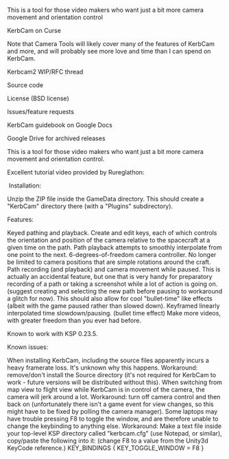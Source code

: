 ﻿This is a tool for those video ﻿makers who want just a bit more camera movement and orientation﻿ control﻿﻿

KerbCam on Curse

Note that Camera Tools will likely cover many of the features of KerbCam and more, and will probably see more love and time than I can spend on KerbCam.

Kerbcam2 WIP/RFC thread

Source code

License (BSD license)

Issues/feature requests

KerbCam guidebook on Google Docs

Google Drive for archived releases

This is a tool for those video ﻿makers who want just a bit more camera movement and orientation﻿ control﻿﻿.

Excellent tutorial video provided by Rureglathon:

﻿
Installation:

Unzip the ZIP file inside the GameData directory. This should create a "KerbCam" directory there (with a "Plugins" subdirectory).

Features:

Keyed pathing and playback. Create and edit keys, each of which controls the orientation and position of the camera relative to the spacecraft at a given time on the path. Path playback attempts to smoothly interpolate from one point to the next.
6-degrees-of-freedom camera controller. No longer be limited to camera positions that are simple rotations around the craft.
Path recording (and playback) and camera movement while paused. This is actually an accidental feature, but one that is very handy for preparatory recording of a path or taking a screenshot while a lot of action is going on. (suggest creating and selecting the new path before pausing to workaround a glitch for now). This should also allow for cool "bullet-time" like effects (albeit with the game paused rather than slowed down).
Keyframed linear﻿ly interpolated time slowdown/pausing. (bullet time effect)
Make more videos, with greater freedom than you ever had before.

Known to work with KSP 0.23.5.

Known issues:

When installing KerbCam, including the source files apparently incurs a heavy framerate loss. It's unknown why this happens. Workaround: remove/don't install the Source directory (it's not required for KerbCam to work - future versions will be distributed without this).
When switching from map view to flight view while KerbCam is in control of the camera, the camera will jerk around a lot. Workaround: turn off camera control and then back on (unfortunately there isn't a game event for view changes, so this might have to be fixed by polling the camera manager).
Some laptops may have trouble pressing F8 to toggle the window, and are therefore unable to change the keybinding to anything else. Workaround: Make a text file inside your top-level KSP directory called "kerbcam.cfg" (use Notepad, or similar), copy/paste the following into it: (change F8 to a value from the Unity3d KeyCode reference.)
KEY_BINDINGS
{
KEY_TOGGLE_WINDOW = F8
}